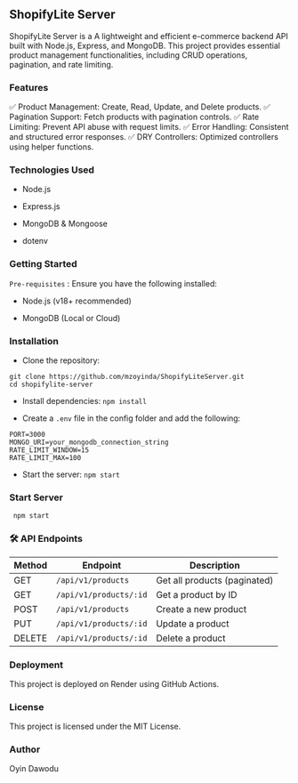 ## ShopifyLite Server

ShopifyLite Server is a A lightweight and efficient e-commerce backend API built with Node.js, Express, and MongoDB. This project provides essential product management functionalities, including CRUD operations, pagination, and rate limiting.

### Features

✅ Product Management: Create, Read, Update, and Delete products.
✅ Pagination Support: Fetch products with pagination controls.
✅ Rate Limiting: Prevent API abuse with request limits.
✅ Error Handling: Consistent and structured error responses.
✅ DRY Controllers: Optimized controllers using helper functions.

### Technologies Used

- Node.js

- Express.js

- MongoDB & Mongoose

- dotenv


### Getting Started

```Pre-requisites``` : Ensure you have the following installed:

- Node.js (v18+ recommended)

- MongoDB (Local or Cloud)

### Installation

- Clone the repository:

```
git clone https://github.com/mzoyinda/ShopifyLiteServer.git
cd shopifylite-server
```

- Install dependencies: ``` npm install ```

- Create a ```.env``` file in the config folder and add the following:

```
PORT=3000
MONGO_URI=your_mongodb_connection_string
RATE_LIMIT_WINDOW=15
RATE_LIMIT_MAX=100
```

- Start the server: ```npm start```

### Start Server

``` npm start```

### 🛠 API Endpoints

| Method  | Endpoint               | Description                 |
|---------|------------------------|-----------------------------|
| GET     | `/api/v1/products`      | Get all products (paginated) |
| GET     | `/api/v1/products/:id`  | Get a product by ID         |
| POST    | `/api/v1/products`      | Create a new product        |
| PUT     | `/api/v1/products/:id`  | Update a product           |
| DELETE  | `/api/v1/products/:id`  | Delete a product           |


### Deployment

This project is deployed on Render using GitHub Actions.


### License

This project is licensed under the MIT License.

### Author

Oyin Dawodu
